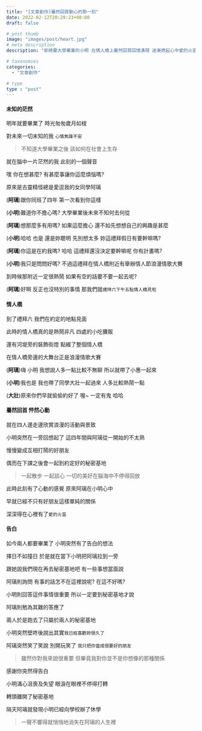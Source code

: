 ```yaml
---
title: "[文章創作]驀然回首動心的那一刻"
date: 2022-02-12T20:29:23+08:00
draft: false

# post thumb
image: "images/post/heart.jpg"
# meta description
description: "即將要大學畢業的小明 在情人橋上驀然回首回憶湧現 逐漸燃起心中愛的火苗"

# taxonomies
categories: 
  - "文章創作"

# type
type : "post"
---
```


#### 未知的茫然

明年就要畢業了 時光匆匆歲月如梭

對未來一切未知的我 `心情焦躁不安`

>不知道大學畢業之後 該如何在社會上生存

就在腦中一片茫然的我 此刻的一個聲音

嘿 你在想甚麼? 有甚麼事讓你這麼煩惱嗎?

原來是古靈精怪總是愛逗我的女同學阿璃

(**阿璃**)跟你同班了四年 第一次看到你這樣

(**小明**)難道你不擔心嗎? 大學畢業後未來不知何去何從

(**阿璃**)想那麼多有用嗎? 如果這麼擔心 還不如先想想自己的興趣是甚麼

(**小明**)哈哈 也是 還是妳聰明 先別想太多 妳這禮拜假日有要幹嘛嗎?

(**阿璃**)你這是在約我嗎? 哈哈 這禮拜還沒決定要幹嘛呢 你有計畫嗎?

(**小明**)我只是問問好嗎? 不過這禮拜在情人橋附近有舉辦情人節浪漫情歌大賽 

到時候那附近一定很熱鬧 如果有空的話要不要一起去呢?

(**阿璃**)好啊 反正也沒特別的事情 那我們就`禮拜六下午五點情人橋見啦`

#### 情人橋

到了禮拜六 我們在約定的地點見面

此時的情人橋真的是熱鬧非凡 四處的小吃攤販

還有河堤旁的裝飾街燈 點綴了整個情人橋

在情人橋旁邊的大舞台正是浪漫情歌大賽

(**阿璃**)嗨 小明 我想說人多一點比較不無聊 所以就帶了小惠一起來

(**小明**)我也是 我也帶了同學大壯一起過來 人多比較熱鬧一點

(**大壯**)原來你們早就偷偷約好了 喔~ 一定有鬼 哈哈

#### 驀然回首 怦然心動

就在四人邊走邊欣賞浪漫的活動與景致

小明突然在一旁回想起了 這四年間與阿璃從一開始的不太熟

慢慢變成互相打鬧的好朋友 

偶而在下課之後會一起到約定好的秘密基地

>一起散步 一起談心 一切的美好在腦海中不停得回放

此時此刻有了心動的感覺 原來阿璃在小明心中

早就已經不只有好朋友這樣單純的關係

深深得在心裡有了`愛的火苗`

#### 告白

如今兩人都要畢業了 小明突然有了告白的想法

擇日不如撞日 於是就在當下小明把阿璃拉到一旁

跟她說我們現在再去秘密基地吧 有一些事想當面說

阿璃則詢問 有事的話怎不在這裡說呢? 在這不好嗎?

小明則回答這件事情很重要 所以一定要到秘密基地才說

阿璃則勉為其難的答應了

兩人於是跑去了只屬於兩人的秘密基地

小明突然壁咚後說出其實`我已經喜歡妳很久了`

阿璃突然笑了笑說 別開玩笑了 `我只把你當成很要好的朋友`

>雖然你對我來說很重要 但畢竟我對你並不是你想像的那種關係

感謝你突然得告白 

小明滿心沮喪及失望 眼淚在眼裡不停得打轉

轉頭離開了秘密基地

隔天阿璃就發現小明已經向學校辦了休學

>一聲不響得就悄悄地消失在阿璃的人生裡
